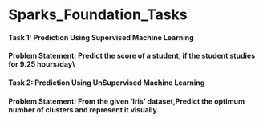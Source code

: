 # Sparks_Foundation_Tasks

#### Task 1: Prediction Using Supervised Machine Learning
#### Problem Statement: Predict the score of a student, if the student studies for 9.25 hours/day\



#### Task 2: Prediction Using UnSupervised Machine Learning
#### Problem Statement: From the given ‘Iris’ dataset,Predict the optimum number of clusters and represent it visually.
